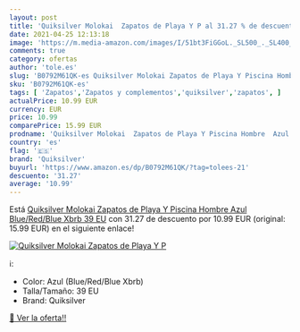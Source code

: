 ```yaml
---
layout: post
title: 'Quiksilver Molokai  Zapatos de Playa Y P al 31.27 % de descuento'
date: 2021-04-25 12:13:18
image: 'https://m.media-amazon.com/images/I/51bt3FiGGoL._SL500_._SL400_.jpg'
comments: true
category: ofertas
author: 'tole.es'
slug: 'B0792M61QK-es Quiksilver Molokai Zapatos de Playa Y Piscina Hombre Azul...'
sku: 'B0792M61QK-es'
tags: [ 'Zapatos','Zapatos y complementos','quiksilver','zapatos', ]
actualPrice: 10.99 EUR
currency: EUR
price: 10.99
comparePrice: 15.99 EUR
prodname: 'Quiksilver Molokai  Zapatos de Playa Y Piscina Hombre  Azul  Blue/Red/Blue Xbrb   39 EU'
country: 'es'
flag: '🇪🇸'
brand: 'Quiksilver'
buyurl: 'https://www.amazon.es/dp/B0792M61QK/?tag=tolees-21'
descuento: '31.27'
average: '10.99'
---
```


Está [Quiksilver Molokai  Zapatos de Playa Y Piscina Hombre  Azul  Blue/Red/Blue Xbrb   39 EU](https://www.amazon.es/dp/B0792M61QK/?tag=tolees-21) con 31.27 de descuento por 10.99 EUR (original: 15.99 EUR) en el siguiente enlace!

[![Quiksilver Molokai  Zapatos de Playa Y P](https://m.media-amazon.com/images/I/51bt3FiGGoL._SL500_._SL400_.jpg)](https://www.amazon.es/dp/B0792M61QK/?tag=tolees-21)

ℹ️:

- Color: Azul (Blue/Red/Blue Xbrb)
- Talla/Tamaño: 39 EU
- Brand: Quiksilver

[🛒 Ver la oferta!!](https://www.amazon.es/dp/B0792M61QK/?tag=tolees-21)
